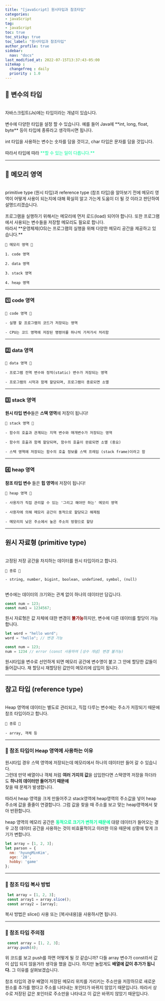 ```yaml
---
title: "[javaScript] 원시타입과 참조타입"
categories:
- javaScript
tag:
- javaScript
toc: true
toc_sticky: true
toc_label: "원시타입과 참조타입"
author_profile: true
sidebar:
  nav: "docs"
last_modified_at: 2022-07-15T13:37:43-05:00
sitemap :
  changefreq : daily
  priority : 1.0
---
```

## 🚩 변수의 타입
<br>
<span> 자바스크립트(Js)에는 타입이라는 개념이 있습니다.</span>
<br>
<br>
변수에 다양한 타입을 설정 할 수 있습니다. 예를 들어 Java에 **int, long, float, byte** 등이 타입에 종류라고 생각하시면 됩니다.
<br>
<br>
int 타입을 사용하는 변수는 숫자를 담을 것이고, char 타입은 문자를 담을 것입니다.
<br>
<br>
따라서 타입에 따라 <span style="color: mediumspringgreen">**할 수 있는 일이 다릅니다.**</span>

***

## 🚩 메모리 영역
<br>
primitive type (원시 타입)과 reference type (참조 타입)을 알아보기 전에 메모리 영역이 어떻게 사용이 되는지에 대해 확실히 알고 가는게 도움이 더 될 것 이라고 
판단하여 설명드리겠습니다. 
<br>
<br>
프로그램을 실행하기 위해서는 메모리에 먼저 로드(load) 되어야 합니다. 또한 프로그램에서 사용되는 변수들을 저장할 메모리도 필요로 합니다.
<br>
따라서 **운영체제(OS)는 프로그램의 실행을 위해 다양한 메모리 공간을 제공하고 있습니다.**

```
💼 메모리 영역 💼

1. code 영역

2. data 영역

3. stack 영역

4. heap 영역 
```
***
### 1️⃣ code 영역
```
💼 code 영역 💼

- 실행 할 프로그램의 코드가 저장되는 영역

- CPU는 코드 영역에 저장된 명령어를 하나씩 가져가서 처리함
```
***
### 2️⃣ data 영역
```
💼 data 영역 💼

- 프로그램 전역 변수와 정적(static) 변수가 저장되는 영역

- 프로그램의 시작과 함께 할당되며, 프로그램이 종료되면 소멸
```
***
### 3️⃣ stack 영역
**원시 타입 변수**들은 **스택 영역**에 저장이 됩니다!

```
💼 stack 영역 💼

- 함수의 호출과 관계되는 지역 변수와 매개변수가 저장되는 영역

- 함수의 호출과 함께 할당되며, 함수의 호출이 완료되면 소멸 (중요)

- 스택 영역에 저장되는 함수의 호출 정보를 스택 프레임 (stack frame)이라고 함
```
***
### 4️⃣ heap 영역
**참조 타입 변수** 들은 **힙 영역**에 저장이 됩니다!
```
💼 heap 영역 💼

- 사용자가 직접 관리할 수 있는 '그리고 해야만 하는' 메모리 영역

- 사용자에 의해 메모리 공간이 동적으로 할당되고 해제됨

- 메모리의 낮은 주소에서 높은 주소의 방향으로 할당
```
***
## 원시 자료형 (primitive type)

<br>
고정된 저장 공간을 차지하는 데이터를 원시 타입이라고 합니다.

```
💼 종류 💼

- string, number, bigint, boolean, undefined, symbol, (null)
```

<br>
변수에는 데이터의 크기와는 관계 없이 하나의 데이터만 담깁니다.

``` javascript
const num = 123;
const num1 = 1234567;
```

원시 자료형은 값 자체에 대한 변경이 <span style="color: darkred">__불가능__</span>하지만, 변수에 다른 데이터를 할당이 가능합니다.
``` javascript
let word = "hello word";
word = "hello"; // 변경 가능

const num = 123;
num = 1234 // error (const 사용하여 [상수 개념] 변경 불가능)
```

원시타입을 변수로 선언하게 되면 메모리 공간에 변수명이 붙고 그 안에 할당한 값들이 들어갑니다. 재 할당시 재할당된 값만이 메모리에 삽입이 됩니다.

***
## 참고 타입 (reference type)

<br>
Heap 영역에 데이터는 별도로 관리되고, 직접 다루는 변수에는 주소가 저장되기 때문에 참조 타입이라고 합니다.

```
💼 종류 💼

- array, 객체 등
```
---
### 🔎 참조 타입이 Heap 영역에 사용하는 이유
원시타입 경우 스택 영역에 저장되는데 메모리에서 하나의 데이터만 들어 갈 수 있습니다.
<br>
그런데 만약 배열이나 객체 처럼 **여러 가지의 값**을 삽입한다면 스택영역 저장을 하더라도 **하나의 데이터만 들어가기 때문에**
<br>
찾을 때 문제가 발생합니다.
<br>
<br>
따라서  heap 영역을 크게 만들어주고 stack영역에 heap영역의 주소값을 넣어 heap 주소에 값을 줄줄이 연결합니다. 그럼 값을 찾을 때 주소를 보고 맞는 
heap영역에서 찾아 반환합니다.
<br>
<br>
heap 영역의 메모리 공간은 <span style="color: mediumspringgreen">__동적으로 크기가 변하기 때문에__</span> 대량 데이터가 들어오는 경우 고정 데이터 공간을 사용하는 것이 비효율적이고 이러한 이유 때문에
상황에 맞게 크기가 변합니다.

``` javascript
let array = [1, 2, 3];
let parson = {
  nm: 'hyungMinKim',
  age: '28',
  hobby: 'game'
};
```
---
### 🔎 참조 타입 복사 방법
``` javascript
 let array = [1, 2, 3];
 const array1 = array.slice();
 const array2 = [array];
```

복사 방법은 slice() 사용 또는 [복사내용]을 사용하시면 됩니다.

---
### 🔎 참조 타입 주의점
``` javascript
 const array = [1, 2, 3];
 array.push(4);
```

위 코드를 보고 push를 하면 어떻게 될 것 같습니까? 다들 array 변수가 const라서 값이 삽입 되지 않을거라 생각을 했을 겁니다. 하지만 놀랍게도 **배열에 값이 추가가 됩니다.**
그 이유를 살펴보겠습니다.
<br>
<br>
참조 타입의 경우 배열이 저장된 메모리 위치를 가리키는 주소만을 저장하므로 새로운 원소를 추가를 했다고 주소를 나타내는 포인터가 바뀌지 않았기 때문입니다. 따라서 
상수로 저장된 값은 포인터로 주소만을 나타내고 이 값은 바뀌지 않았기 때문입니다.